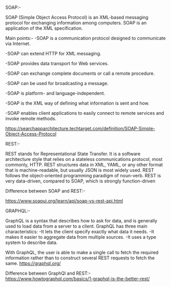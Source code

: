 SOAP:-

SOAP (Simple Object Access Protocol) is an XML-based messaging protocol for exchanging information among computers. 
SOAP is an application of the XML specification.

Main points:-
-SOAP is a communication protocol designed to communicate via Internet.

-SOAP can extend HTTP for XML messaging.

-SOAP provides data transport for Web services.

-SOAP can exchange complete documents or call a remote procedure.

-SOAP can be used for broadcasting a message.

-SOAP is platform- and language-independent.

-SOAP is the XML way of defining what information is sent and how.

-SOAP enables client applications to easily connect to remote services and invoke remote methods.

https://searchapparchitecture.techtarget.com/definition/SOAP-Simple-Object-Access-Protocol

REST:-

REST stands for Representational State Transfer. It is a software architecture style that relies on a stateless communications
protocol, most commonly, HTTP. REST structures data in XML, YAML, or any other format that is machine-readable, but usually 
JSON is most widely used. REST follows the object-oriented programming paradigm of noun-verb. REST is very data-driven, 
compared to SOAP, which is strongly function-driven


Difference between SOAP and REST:-

https://www.soapui.org/learn/api/soap-vs-rest-api.html  


GRAPHQL:-

GraphQL is a syntax that describes how to ask for data, and is generally used to load data from a server to a client.
GraphQL has three main characteristics:
 -It lets the client specify exactly what data it needs.
 -It makes it easier to aggregate data from multiple sources.
 -It uses a type system to describe data.
 
With GraphQL, the user is able to make a single call to fetch the required information rather than to construct several REST
 requests to fetch the same.
https://graphql.org/

Difference between GraphQl and REST:-
https://www.howtographql.com/basics/1-graphql-is-the-better-rest/
